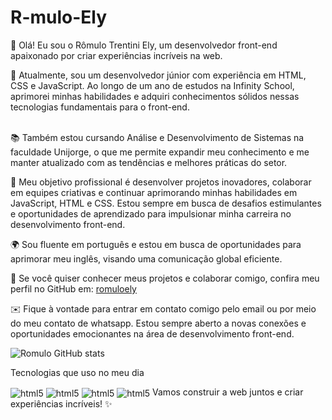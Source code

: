 # R-mulo-Ely

👋 Olá! Eu sou o Rômulo Trentini Ely, um desenvolvedor front-end apaixonado por criar experiências incríveis na web.

<a href="https://wa.me/5571984911929?" target="_blank" title="whats"> 
    <img src="https://img.shields.io/badge/WhatsApp-25D366?style=for-the-badge&logo=whatsapp&logoColor=white" alt="" class="whats">
 </a> <br>
💼 Atualmente, sou um desenvolvedor júnior com experiência em HTML, CSS e JavaScript. Ao longo de um ano de estudos na Infinity School, aprimorei minhas habilidades e adquiri conhecimentos sólidos nessas tecnologias fundamentais para o front-end. <br> <br>

📚 Também estou cursando Análise e Desenvolvimento de Sistemas na faculdade Unijorge, o que me permite expandir meu conhecimento e me manter atualizado com as tendências e melhores práticas do setor.<br>

🎯 Meu objetivo profissional é desenvolver projetos inovadores, colaborar em equipes criativas e continuar aprimorando minhas habilidades em JavaScript, HTML e CSS. Estou sempre em busca de desafios estimulantes e oportunidades de aprendizado para impulsionar minha carreira no desenvolvimento front-end.<br>

🌍 Sou fluente em português e estou em busca de oportunidades para aprimorar meu inglês, visando uma comunicação global eficiente.<br>

🔗 Se você quiser conhecer meus projetos e colaborar comigo, confira meu perfil no GitHub em: [romuloely](https://github.com/RomuloTrentiniEly)<br>

✉️ Fique à vontade para entrar em contato comigo pelo email ou por meio do meu contato de whatsapp. Estou sempre aberto a novas conexões e oportunidades emocionantes na área de desenvolvimento front-end.<br>



![Romulo GitHub stats](https://github-readme-stats.vercel.app/api?username=RomuloTrentiniEly&show_icons=true&theme=radical)

Tecnologias que uso no meu dia 
  <div style="display: inline-block;">
    <img align="center"  src="https://img.shields.io/badge/HTML5-E34F26?style=for-the-badge&logo=html5&logoColor=white" alt="html5">
    <img align="center"  src="https://img.shields.io/badge/CSS-239120?&style=for-the-badge&logo=css3&logoColor=white" alt="html5">
    <img align="center"  src="https://img.shields.io/badge/JavaScript-F7DF1E?style=for-the-badge&logo=javascript&logoColor=black" alt="html5">
    <img align="center"  src="https://img.shields.io/badge/Node.js-43853D?style=for-the-badge&logo=node.js&logoColor=white" alt="html5">
</div>
Vamos construir a web juntos e criar experiências incríveis! ✨
